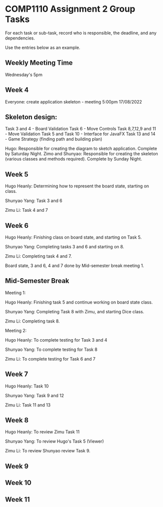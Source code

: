 # COMP1110 Assignment 2 Group Tasks

For each task or sub-task, record who is responsible, the deadline, and
any dependencies.

Use the entries below as an example.

## Weekly Meeting Time
Wednesday's 5pm


## Week 4

Everyone: create application skeleton - meeting 5:00pm 17/08/2022

## Skeleton design:

Task 3 and 4 - Board Validation
Task 6 - Move Controls
Task 8,7,12,9 and 11 - Move Validation
Task 5 and Task 10 - Interface for JavaFX
Task 13 and 14 - Game Strategy (finding path and building plan)

Hugo: Responsible for creating the diagram to sketch application. Complete by Saturday Night.
Zimo and Shunyao: Responsible for creating the skeleton (various classes and methods required). Complete by Sunday Night.


## Week 5

Hugo Heanly: Determining how to represent the board state, starting on class.

Shunyao Yang: Task 3 and 6

Zimu Li: Task 4 and 7

## Week 6

Hugo Heanly: Finishing class on board state, and starting on Task 5.

Shunyao Yang: Completing tasks 3 and 6 and starting on 8.

Zimu Li: Completing task 4 and 7.

Board state, 3 and 6, 4 and 7 done by Mid-semester break meeting 1.

## Mid-Semester Break

Meeting 1:

Hugo Heanly: Finishing task 5 and continue working on board state class.

Shunyao Yang: Completing Task 8 with Zimu, and starting Dice class.

Zimu Li: Completing task 8. 

Meeting 2:

Hugo Heanly: To complete testing for Task 3 and 4

Shunyao Yang: To complete testing for Task 8

Zimu Li: To complete testing for Task 6 and 7


## Week 7

Hugo Heanly: Task 10

Shunyao Yang: Task 9 and 12

Zimu Li: Task 11 and 13


## Week 8

Hugo Heanly: To review Zimu Task 11

Shunyao Yang: To review Hugo's Task 5 (Viewer)

Zimu Li: To review Shunyao review Task 9.

## Week 9

## Week 10

## Week 11
